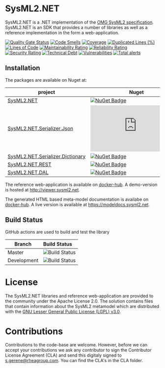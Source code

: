 # SysML2.NET

SysML2.NET is a .NET implementation of the [OMG SysML2 specification](https://github.com/Systems-Modeling/SysML-v2-Release). SysML2.NET is an SDK that provides a number of libraries as well as a reference implementation in the form a web-application.

[![Quality Gate Status](https://sonarcloud.io/api/project_badges/measure?project=RHEAGROUP_SysML2.NET&metric=alert_status)](https://sonarcloud.io/summary/new_code?id=RHEAGROUP_SysML2.NET)
[![Code Smells](https://sonarcloud.io/api/project_badges/measure?project=RHEAGROUP_SysML2.NET&metric=code_smells)](https://sonarcloud.io/summary/new_code?id=RHEAGROUP_SysML2.NET)
[![Coverage](https://sonarcloud.io/api/project_badges/measure?project=RHEAGROUP_SysML2.NET&metric=coverage)](https://sonarcloud.io/summary/new_code?id=RHEAGROUP_SysML2.NET)
[![Duplicated Lines (%)](https://sonarcloud.io/api/project_badges/measure?project=RHEAGROUP_SysML2.NET&metric=duplicated_lines_density)](https://sonarcloud.io/summary/new_code?id=RHEAGROUP_SysML2.NET)
[![Lines of Code](https://sonarcloud.io/api/project_badges/measure?project=RHEAGROUP_SysML2.NET&metric=ncloc)](https://sonarcloud.io/summary/new_code?id=RHEAGROUP_SysML2.NET)
[![Maintainability Rating](https://sonarcloud.io/api/project_badges/measure?project=RHEAGROUP_SysML2.NET&metric=sqale_rating)](https://sonarcloud.io/summary/new_code?id=RHEAGROUP_SysML2.NET)
[![Reliability Rating](https://sonarcloud.io/api/project_badges/measure?project=RHEAGROUP_SysML2.NET&metric=reliability_rating)](https://sonarcloud.io/summary/new_code?id=RHEAGROUP_SysML2.NET)
[![Security Rating](https://sonarcloud.io/api/project_badges/measure?project=RHEAGROUP_SysML2.NET&metric=security_rating)](https://sonarcloud.io/summary/new_code?id=RHEAGROUP_SysML2.NET)
[![Technical Debt](https://sonarcloud.io/api/project_badges/measure?project=RHEAGROUP_SysML2.NET&metric=sqale_index)](https://sonarcloud.io/summary/new_code?id=RHEAGROUP_SysML2.NET)
[![Vulnerabilities](https://sonarcloud.io/api/project_badges/measure?project=RHEAGROUP_SysML2.NET&metric=vulnerabilities)](https://sonarcloud.io/summary/new_code?id=RHEAGROUP_SysML2.NET)
[![Total alerts](https://img.shields.io/lgtm/alerts/g/RHEAGROUP/SysML2.NET.svg?logo=lgtm&logoWidth=18)](https://lgtm.com/projects/g/RHEAGROUP/SysML2.NET/alerts/)

## Installation

The packages are available on Nuget at:

project                                                                                             | Nuget
--------------------------------------------------------------------------------------------------- | ------------
[SysML2.NET](https://www.nuget.org/packages/SysML2.NET)                                             | [![NuGet Badge](https://buildstats.info/nuget/SysML2.NET)](https://buildstats.info/nuget/SysML2.NET)
[SysML2.NET.Serializer.Json](https://www.nuget.org/packages/SysML2.NET.Serializer.Json)             | [![NuGet Badge](https://buildstats.info/nuget/SysML2.NET.Serializer.Json)](https://buildstats.info/nuget/SysML2.NET.Serializer.Json)
[SysML2.NET.Serializer.Dictionary](https://www.nuget.org/packages/SysML2.NET.Serializer.Dictionary) | [![NuGet Badge](https://buildstats.info/nuget/SysML2.NET.Serializer.Dictionary)](https://www.nuget.org/packages/SysML2.NET.Serializer.Dictionary#readme-body-tab)
[SysML2.NET.REST](https://www.nuget.org/packages/SysML2.NET.REST)                                   | [![NuGet Badge](https://buildstats.info/nuget/SysML2.NET.REST)](https://buildstats.info/nuget/SysML2.NET.REST)
[SysML2.NET.DAL](https://www.nuget.org/packages/SysML2.NET.DAL)                                   | [![NuGet Badge](https://buildstats.info/nuget/SysML2.NET.DAL)](https://buildstats.info/nuget/SysML2.NET.DAL)

The reference web-application is available on [docker-hub](https://hub.docker.com/r/rheagroup/sysml2.net.viewer). A demo-version is hosted at http://viewer.sysml2.net.

The generated HTML based meta-model documentation is availabe on [docker-hub](https://hub.docker.com/r/rheagroup/sysml2.net.docs). A live version is available at https://modeldocs.sysml2.net. 

## Build Status

GitHub actions are used to build and test the library

Branch | Build Status
------- | :------------
Master | ![Build Status](https://github.com/RHEAGROUP/SysML2.NET/actions/workflows/CodeQuality.yml/badge.svg?branch=master)
Development | ![Build Status](https://github.com/RHEAGROUP/SysML2.NET/actions/workflows/CodeQuality.yml/badge.svg?branch=development)

# License

The SysML2.NET libraries and reference web-application are provided to the community under the Apache License 2.0. The solution contains files that contain information about the SysML2 metamodel which are distributed with the [GNU Lesser General Public License (LGPL) v3.0](https://opensource.org/licenses/LGPL-3.0).

# Contributions

Contributions to the code-base are welcome. However, before we can accept your contributions we ask any contributor to sign the Contributor License Agreement (CLA) and send this digitaly signed to s.gerene@rheagroup.com. You can find the CLA's in the CLA folder.
